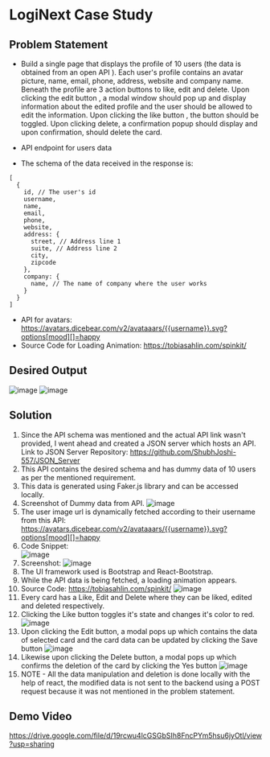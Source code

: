 # LogiNext Case Study

## Problem Statement

- Build a single page that displays the profile of 10 users (the data is obtained from an open API ). Each
user's profile contains an avatar picture, name, email, phone, address, website and company name. Beneath
the profile are 3 action buttons to like, edit and delete. Upon clicking the edit button , a modal window
should pop up and display information about the edited profile and the user should be allowed to edit the
information. Upon clicking the like button , the button should be toggled. Upon clicking delete, a
confirmation popup should display and upon confirmation, should delete the card.

- API endpoint for users data
- The schema of the data received in the response is:

```// Array of 10 users
[
  {
    id, // The user's id
    username,
    name,
    email,
    phone,
    website,
    address: {
      street, // Address line 1
      suite, // Address line 2
      city,
      zipcode
    },
    company: {
      name, // The name of company where the user works
    }
  }
]
```

- API for avatars: https://avatars.dicebear.com/v2/avataaars/{{username}}.svg?options[mood][]=happy
- Source Code for Loading Animation: https://tobiasahlin.com/spinkit/

## Desired Output

![image](https://user-images.githubusercontent.com/62555809/209458561-08e4a200-a16f-455b-8bf2-b7484f4487c5.png)
![image](https://user-images.githubusercontent.com/62555809/209458569-c6f5952f-03d5-4815-973d-f6188fa7467e.png)

## Solution

1. Since the API schema was mentioned and the actual API link wasn't provided, I went ahead and created a JSON server which hosts an API. Link to JSON Server Repository: https://github.com/ShubhJoshi-557/JSON_Server
2. This API contains the desired schema and has dummy data of 10 users as per the mentioned requirement.
3. This data is generated using Faker.js library and can be accessed locally.
4. Screenshot of Dummy data from API.
![image](https://user-images.githubusercontent.com/62555809/209458662-f92c3545-9a08-4b02-a61d-98525cde262b.png)
5. The user image url is dynamically fetched according to their username from this API: https://avatars.dicebear.com/v2/avataaars/{{username}}.svg?options[mood][]=happy
6. Code Snippet: <br>
![image](https://user-images.githubusercontent.com/62555809/209458705-8be3bbd0-3d39-4503-9ab4-d82af1607572.png)
7. Screenshot:
![image](https://user-images.githubusercontent.com/62555809/209458722-1cd44e89-c09a-4a30-a410-9c59a08e66fb.png)
8. The UI framework used is Bootstrap and React-Bootstrap. 
9. While the API data is being fetched, a loading animation appears.
10. Source Code: https://tobiasahlin.com/spinkit/
![image](https://user-images.githubusercontent.com/62555809/209458830-8f5a7876-27f9-4225-bfe9-0861096767de.png)
11. Every card has a Like, Edit and Delete where they can be liked, edited and deleted respectively.
12. Clicking the Like button toggles it's state and changes it's color to red.
![image](https://user-images.githubusercontent.com/62555809/209458913-95216589-03a0-4e37-9e8a-e1ee50434398.png)
13. Upon clicking the Edit button, a modal pops up which contains the data of selected card and the card data can be updated by clicking the Save button
![image](https://user-images.githubusercontent.com/62555809/209458960-ba81d17f-2db2-4005-881b-030944116ea1.png)
14. Likewise upon clicking the Delete button, a modal pops up which confirms the deletion of the card by clicking the Yes button
![image](https://user-images.githubusercontent.com/62555809/209458969-29815ab2-c5ef-4513-a2ac-69f6b61149ec.png)
15. NOTE - All the data manipulation and deletion is done locally with the help of react, the modified data is not sent to the backend using a POST request because it was not mentioned in the problem statement.

## Demo Video

https://drive.google.com/file/d/19rcwu4lcGSGbSIh8FncPYm5hsu6jyOtl/view?usp=sharing



